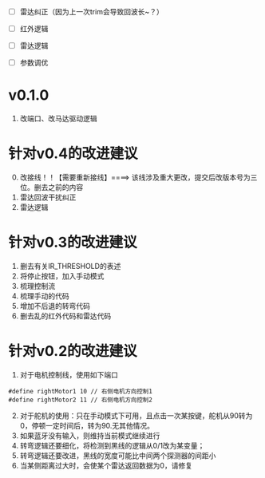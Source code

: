 -[ ] 雷达纠正（因为上一次trim会导致回波长~？）
-[ ] 红外逻辑
-[ ] 雷达逻辑
-[ ] 参数调优


# v0.1.0 
1. 改端口、改马达驱动逻辑




# 针对v0.4的改进建议
0. 改接线！！【需要重新接线】====> 该线涉及重大更改，提交后改版本号为三位。删去之前的内容
1. 雷达回波干扰纠正
2. 雷达逻辑



# 针对v0.3的改进建议
1. 删去有关IR_THRESHOLD的表述
2. 将停止按钮，加入手动模式
3. 梳理控制流
4. 梳理手动的代码
5. 增加不后退的转弯代码
6. 删去乱的红外代码和雷达代码

# 针对v0.2的改进建议
1. 对于电机控制线，使用如下端口 
```
#define rightMotor1 10 // 右侧电机方向控制1
#define rightMotor2 11 // 右侧电机方向控制2
```
2. 对于舵机的使用：只在手动模式下可用，且点击一次某按键，舵机从90转为0，停顿一定时间后，转为90.无其他情况。
3. 如果蓝牙没有输入，则维持当前模式继续进行
4. 转弯逻辑还要细化，将检测到黑线的逻辑从0/1改为某变量；
5. 转弯逻辑还要改进，黑线的宽度可能比中间两个探测器的间距小
6. 当某侧距离过大时，会使某个雷达返回数据为0，请修复






